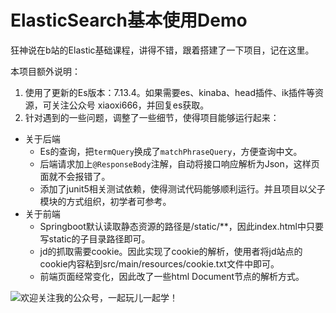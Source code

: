 # ElasticSearch基本使用Demo

狂神说在b站的Elastic基础课程，讲得不错，跟着搭建了一下项目，记在这里。

本项目额外说明：
1. 使用了更新的Es版本：7.13.4。如果需要es、kinaba、head插件、ik插件等资源，可关注公众号 xiaoxi666，并回复es获取。
2. 针对遇到的一些问题，调整了一些细节，使得项目能够运行起来：
- 关于后端
    - Es的查询，把`termQuery`换成了`matchPhraseQuery`，方便查询中文。
    - 后端请求加上`@ResponseBody`注解，自动将接口响应解析为Json，这样页面就不会报错了。
    - 添加了junit5相关测试依赖，使得测试代码能够顺利运行。并且项目以父子模块的方式组织，初学者可参考。
- 关于前端
    - Springboot默认读取静态资源的路径是/static/**，因此index.html中只要写static的子目录路径即可。
    - jd的抓取需要cookie。因此实现了cookie的解析，使用者将jd站点的cookie内容粘到src/main/resources/cookie.txt文件中即可。
    - 前端页面经常变化，因此改了一些html Document节点的解析方式。

![欢迎关注我的公众号，一起玩儿一起学！](https://camo.githubusercontent.com/0cd10b3bef290f2b304e303bc0800b4be5ebfbbc968dbbbc19af8ba8a300065b/68747470733a2f2f696d67323032302e636e626c6f67732e636f6d2f626c6f672f3630393132342f3230323130322f3630393132342d32303231303231373230303635343139352d323134303534393438312e706e67)

